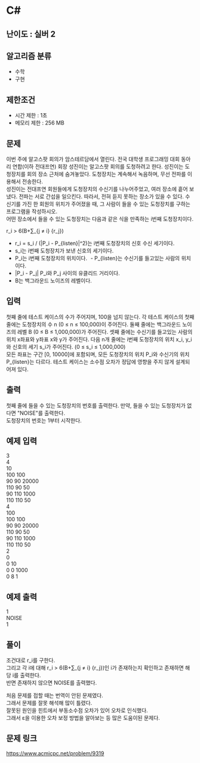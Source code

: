 # C#

## 난이도 : 실버 2

## 알고리즘 분류
  - 수학
  - 구현

## 제한조건
  - 시간 제한 : 1초
  - 메모리 제한 : 256 MB

## 문제
이번 주에 알고스팟 회의가 암스테르담에서 열린다. 전국 대학생 프로그래밍 대회 동아리 연합(이하 전대프연) 회장 성진이는 알고스팟 회의를 도청하려고 한다. 성진이는 도청장치를 회의 장소 근처에 숨겨놓았다. 도청장치는 계속해서 녹음하며, 무선 전파를 이용해서 전송한다.<br/>
성진이는 전대프연 회원들에게 도청장치의 수신기를 나누어주었고, 여러 장소에 흩어 보냈다. 전파는 서로 간섭을 일으킨다. 따라서, 전혀 듣지 못하는 장소가 있을 수 있다. 수신기를 가진 한 회원의 위치가 주어졌을 때, 그 사람이 들을 수 있는 도청장치를 구하는 프로그램을 작성하시오.<br/>
어떤 장소에서 들을 수 있는 도청장치는 다음과 같은 식을 만족하는 i번째 도청장치이다.<br/>
 
r_i > 6(B+∑_{j ≠ i} {r_j})

  - r_i = s_i / (|P_i - P_{listen}|^2)는 i번째 도청장치의 신호 수신 세기이다.
  - s_i는 i번째 도청장치가 보낸 신호의 세기이다.
  - P_i는 i번째 도청장치의 위치이다.
  - P_{listen}는 수신기를 들고있는 사람의 위치이다.
  - |P_i - P_j| P_i와 P_j 사이의 유클리드 거리이다.
  - B는 백그라운드 노이즈의 레벨이다.


## 입력
첫째 줄에 테스트 케이스의 수가 주어지며, 100을 넘지 않는다. 각 테스트 케이스의 첫째 줄에는 도청장치의 수 n (0 ≤ n ≤ 100,000)이 주어진다. 둘째 줄에는 백그라운드 노이즈의 레벨 B (0 ≤ B ≤ 1,000,000)가 주어진다. 셋째 줄에는 수신기를 들고있는 사람의 위치 x좌표와 y좌표 x와 y가 주어진다. 다음 n개 줄에는 i번째 도청장치의 위치 x_i, y_i와 신호의 세기 s_i가 주어진다. (0 ≤ s_i ≤ 1,000,000)<br/>
모든 좌표는 구간 [0, 10000]에 포함되며, 모든 도청장치의 위치 P_i와 수신기의 위치 P_{listen}는 다르다. 테스트 케이스는 소수점 오차가 정답에 영향을 주지 않게 설계되어져 있다.<br/>


## 출력
첫째 줄에 들을 수 있는 도청장치의 번호를 출력한다. 만약, 들을 수 있는 도청장치가 없다면 "NOISE"를 출력한다.<br/>
도청장치의 번호는 1부터 시작한다.<br/>


## 예제 입력
3<br/>
4<br/>
10<br/>
100 100<br/>
90 90 20000<br/>
110 90 50<br/>
90 110 1000<br/>
110 110 50<br/>
4<br/>
100<br/>
100 100<br/>
90 90 20000<br/>
110 90 50<br/>
90 110 1000<br/>
110 110 50<br/>
2<br/>
0<br/>
0 10<br/>
0 0 1000<br/>
0 8 1<br/>


## 예제 출력
1<br/>
NOISE<br/>
1<br/>


## 풀이
조건대로 r_i를 구한다.<br/>
그리고 각 i에 대해 r_i > 6(B+∑_{j ≠ i} {r_j})인 i가 존재하는지 확인하고 존재하면 해당 i를 출력한다.<br/>
반면 존재하지 않으면 NOISE를 출력했다.<br/>


처음 문제를 접할 때는 번역이 안된 문제였다.<br/>
그래서 문제를 잘못 해석해 많이 틀렸다.<br/>
잘못된 원인을 힌트에서 부동소수점 오차가 있어 오차로 인식했다.<br/>
그래서 ε을 이용한 오차 보정 방법을 알아보는 등 많은 도움이된 문제다.<br/>


## 문제 링크
https://www.acmicpc.net/problem/9319